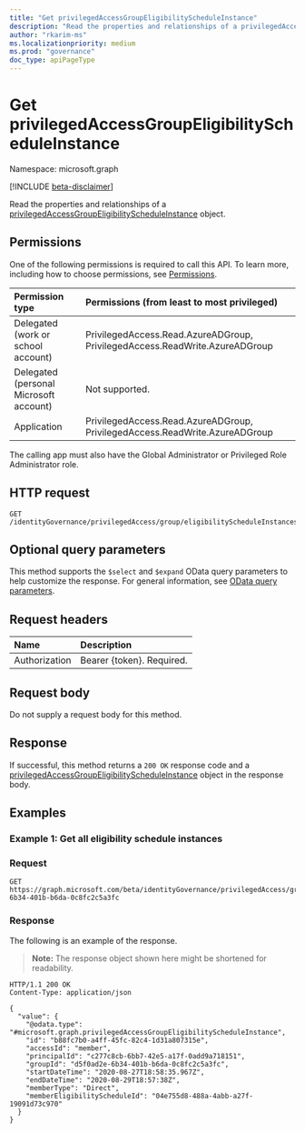 ```yaml
---
title: "Get privilegedAccessGroupEligibilityScheduleInstance"
description: "Read the properties and relationships of a privilegedAccessGroupEligibilityScheduleInstance object."
author: "rkarim-ms"
ms.localizationpriority: medium
ms.prod: "governance"
doc_type: apiPageType
---
```


# Get privilegedAccessGroupEligibilityScheduleInstance
Namespace: microsoft.graph

[!INCLUDE [beta-disclaimer](../../includes/beta-disclaimer.md)]

Read the properties and relationships of a [privilegedAccessGroupEligibilityScheduleInstance](../resources/privilegedaccessgroupeligibilityscheduleinstance.md) object.

## Permissions
One of the following permissions is required to call this API. To learn more, including how to choose permissions, see [Permissions](/graph/permissions-reference).

|Permission type|Permissions (from least to most privileged)|
|:---|:---|
|Delegated (work or school account)|PrivilegedAccess.Read.AzureADGroup, PrivilegedAccess.ReadWrite.AzureADGroup|
|Delegated (personal Microsoft account)|Not supported.|
|Application|PrivilegedAccess.Read.AzureADGroup, PrivilegedAccess.ReadWrite.AzureADGroup|

The calling app must also have the Global Administrator or Privileged Role Administrator role.

## HTTP request

<!-- {
  "blockType": "ignored"
}
-->
``` http
GET /identityGovernance/privilegedAccess/group/eligibilityScheduleInstances/{privilegedAccessGroupEligibilityScheduleInstanceId}
```

## Optional query parameters
This method supports the `$select` and `$expand` OData query parameters to help customize the response. For general information, see [OData query parameters](/graph/query-parameters).

## Request headers
|Name|Description|
|:---|:---|
|Authorization|Bearer {token}. Required.|

## Request body
Do not supply a request body for this method.

## Response

If successful, this method returns a `200 OK` response code and a [privilegedAccessGroupEligibilityScheduleInstance](../resources/privilegedaccessgroupeligibilityscheduleinstance.md) object in the response body.

## Examples

### Example 1: Get all eligibility schedule instances

### Request
<!-- {
  "blockType": "request",
  "name": "get_privilegedaccessgroupeligibilityscheduleinstance"
}
-->
``` http
GET https://graph.microsoft.com/beta/identityGovernance/privilegedAccess/group/eligibilityScheduleInstances/d5f0ad2e-6b34-401b-b6da-0c8fc2c5a3fc
```


### Response
The following is an example of the response.
>**Note:** The response object shown here might be shortened for readability.
<!-- {
  "blockType": "response",
  "truncated": true,
  "@odata.type": "microsoft.graph.privilegedAccessGroupEligibilityScheduleInstance"
}
-->
``` http
HTTP/1.1 200 OK
Content-Type: application/json

{
  "value": {
    "@odata.type": "#microsoft.graph.privilegedAccessGroupEligibilityScheduleInstance",
    "id": "b88fc7b0-a4ff-45fc-82c4-1d31a807315e",
    "accessId": "member",
    "principalId": "c277c8cb-6bb7-42e5-a17f-0add9a718151",
    "groupId": "d5f0ad2e-6b34-401b-b6da-0c8fc2c5a3fc",
    "startDateTime": "2020-08-27T18:58:35.967Z",
    "endDateTime": "2020-08-29T18:57:38Z",
    "memberType": "Direct",
    "memberEligibilityScheduleId": "04e755d8-488a-4abb-a27f-19091d73c970"
  }
}
```

